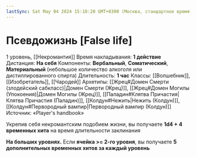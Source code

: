 ```yaml
---
lastSync: Sat May 04 2024 15:18:20 GMT+0300 (Москва, стандартное время)
---
```

# Псевдожизнь [False life]
1 уровень, [[Некромантия]]
Время накладывания: **1 действие**
Дистанция: **На себя**
Компоненты: **Вербальный**, **Соматический**, **Материальный** (небольшое количество алкоголя или дистиллированного спирта)
Длительность: **1 час**
Классы: [[Волшебник]], [[Изобретатель]], [[Чародей]]
Архетипы: [[Жрец#Домен Смерти (злодейский сабкласс)|Домен Смерти (Жрец)]], [[Жрец#Домен Могилы (Упокоения)|Домен Могилы (Жрец)]], [[Паладин#Клятва Причастия|Клятва Причастия (Паладин)]], [[Колдун#Нежить|Нежить (Колдун)]], [[Колдун#Первородный вампир|Первородный вампир (Колдун)]]
Источник: «Player's handbook»

Укрепив себя некромантским подобием жизни, вы получаете **1d4 + 4 временных хита** на время длительности заклинания

**На больших уровнях.** Если **ячейка >= 2-го уровня**, вы получаете **5 дополнительных временных хитов за каждый уровень**